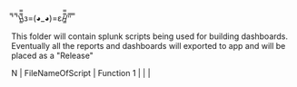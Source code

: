 ̿' ̿'\̵͇̿̿\з=(◕_◕)=ε/̵͇̿̿/'̿'̿ ̿

This folder will contain splunk scripts being used for building dashboards. 
Eventually all the reports and dashboards will exported to app and will 
be placed as a "Release"

N | FileNameOfScript | Function 
1 | | | 


